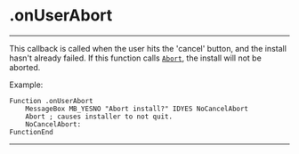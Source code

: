 # .onUserAbort

---

This callback is called when the user hits the 'cancel' button, and the install hasn't already failed. If this function calls [`Abort`][1], the install will not be aborted.

Example:

	Function .onUserAbort
		MessageBox MB_YESNO "Abort install?" IDYES NoCancelAbort
		Abort ; causes installer to not quit.
		NoCancelAbort:
	FunctionEnd

---

[1]: ../Reference/Abort.markdown